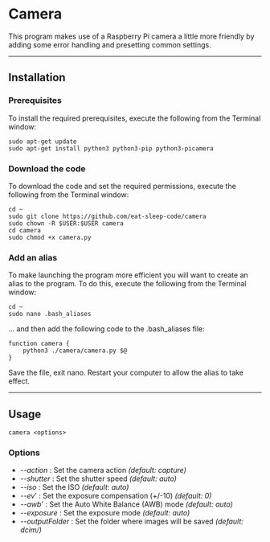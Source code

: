 # Camera

This program makes use of a Raspberry Pi camera a little more friendly by adding some error handling and presetting common settings.

---
## Installation

### Prerequisites

To install the required prerequisites, execute the following from the Terminal window:
```
sudo apt-get update
sudo apt-get install python3 python3-pip python3-picamera
```

### Download the code

To download the code and set the required permissions, execute the following from the Terminal window:
```
cd ~
sudo git clone https://github.com/eat-sleep-code/camera
sudo chown -R $USER:$USER camera
cd camera
sudo chmod +x camera.py
```
### Add an alias

To make launching the program more efficient you will want to create an alias to the program.   To do this, execute the following from the Terminal window:
```
cd ~
sudo nano .bash_aliases
```
... and then add the following code to the .bash_aliases file:   
```
function camera {
	python3 ./camera/camera.py $@
}
```
Save the file, exit nano.
Restart your computer to allow the alias to take effect.

---

## Usage
```
camera <options>
```

### Options

+ _--action_ : Set the camera action     *(default: capture)*
+ _--shutter_ : Set the shutter speed     *(default: auto)*
+ _--iso_ : Set the ISO     *(default: auto)*
+ _--ev_' : Set the exposure compensation (+/-10)     *(default: 0)*
+ _--awb_' : Set the Auto White Balance (AWB) mode      *(default: auto)*
+ _--exposure_ : Set the exposure mode     *(default: auto)*
+ _--outputFolder_ : Set the folder where images will be saved     *(default: dcim/)* 
